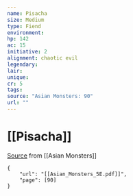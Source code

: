 ```yaml
---
name: Pisacha
size: Medium
type: Fiend
environment: 
hp: 142
ac: 15
initiative: 2
alignment: chaotic evil
legendary: 
lair: 
unique: 
cr: 5
tags: 
source: "Asian Monsters: 90"
url: ""
---
```

# [[Pisacha]]

[Source](zotero://open-pdf/library/items/2YJ39RUI?page=90) from [[Asian Monsters]]

```pdf
{
	"url": "[[Asian_Monsters_5E.pdf]]",
	"page": [90]
}
```

